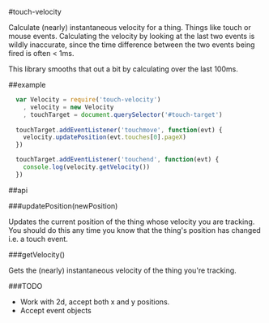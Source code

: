 #touch-velocity

  Calculate (nearly) instantaneous velocity for a thing.  Things like touch or
mouse events.  Calculating the velocity by looking at the last two events is
wildly inaccurate, since the time difference between the two events being fired
is often &lt; 1ms.

  This library smooths that out a bit by calculating over the last 100ms.

##example

```javascript
  var Velocity = require('touch-velocity')
    , velocity = new Velocity
    , touchTarget = document.querySelector('#touch-target')
  
  touchTarget.addEventListener('touchmove', function(evt) {
    velocity.updatePosition(evt.touches[0].pageX)
  })

  touchTarget.addEventListener('touchend', function(evt) {
    console.log(velocity.getVelocity())
  })
```

##api

###updatePosition(newPosition)

  Updates the current position of the thing whose velocity you are tracking.
You should do this any time you know that the thing's position has changed i.e. 
a touch event.

###getVelocity()

  Gets the (nearly) instantaneous velocity of the thing you're tracking.

###TODO

  * Work with 2d, accept both x and y positions.
  * Accept event objects 
